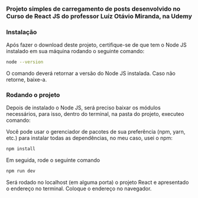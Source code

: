 ### Projeto simples de carregamento de posts desenvolvido no Curso de React JS do professor Luíz Otávio Miranda, na Udemy

### Instalação

Após fazer o download deste projeto, certifique-se de que tem o Node JS instalado em sua máquina rodando o seguinte comando:

```bash
node --version
```

O comando deverá retornar a versão do Node JS instalada. Caso não retorne, baixe-a.

### Rodando o projeto

Depois de instalado o Node JS, será preciso baixar os módulos necessários, para isso, dentro do terminal, na pasta do projeto, executeo comando:

Você pode usar o gerenciador de pacotes de sua preferência (npm, yarn, etc.) para instalar todas as dependências, no meu caso, usei o npm:

```bash
npm install
```

Em seguida, rode o seguinte comando

```bash
npm run dev
```

Será rodado no localhost (em alguma porta) o projeto React e apresentado o endereço no terminal. Coloque o endereço no navegador.
